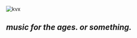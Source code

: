 ![kvx](https://github.com/user-attachments/assets/ead98693-1b23-4ff5-84e1-25a7d4a69bf6)

## *music for the ages. or something.*
